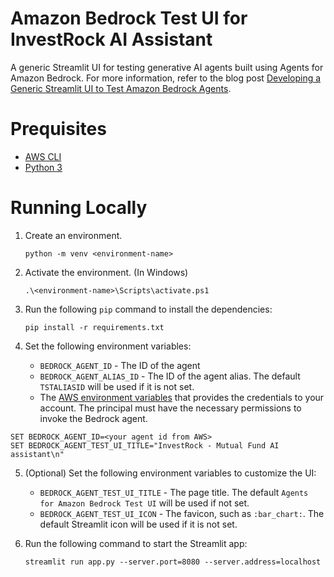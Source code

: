 # Amazon Bedrock Test UI for InvestRock AI Assistant

A generic Streamlit UI for testing generative AI agents built using Agents for Amazon Bedrock. For more information, refer to the blog post [Developing a Generic Streamlit UI to Test Amazon Bedrock Agents](https://blog.avangards.io/developing-a-generic-streamlit-ui-to-test-amazon-bedrock-agents).

# Prequisites

- [AWS CLI](https://docs.aws.amazon.com/cli/latest/userguide/getting-started-install.html)
- [Python 3](https://www.python.org/downloads/)

# Running Locally
1. Create an environment.
   ```
   python -m venv <environment-name>
   ```
2. Activate the environment. (In Windows)

   ```
   .\<environment-name>\Scripts\activate.ps1
   ```

3. Run the following `pip` command to install the dependencies:

   ```
   pip install -r requirements.txt
   ```

4. Set the following environment variables:
   - `BEDROCK_AGENT_ID` - The ID of the agent
   - `BEDROCK_AGENT_ALIAS_ID` - The ID of the agent alias. The default `TSTALIASID` will be used if it is not set.
   - The [AWS environment variables](https://docs.aws.amazon.com/cli/latest/userguide/cli-configure-envvars.html) that provides the credentials to your account. The principal must have the necessary permissions to invoke the Bedrock agent.
```
SET BEDROCK_AGENT_ID=<your agent id from AWS>
SET BEDROCK_AGENT_TEST_UI_TITLE="InvestRock - Mutual Fund AI assistant\n"
```
5. (Optional) Set the following environment variables to customize the UI:
   - `BEDROCK_AGENT_TEST_UI_TITLE` - The page title. The default `Agents for Amazon Bedrock Test UI` will be used if not set.
   - `BEDROCK_AGENT_TEST_UI_ICON` - The favicon, such as `:bar_chart:`. The default Streamlit icon will be used if it is not set.
6. Run the following command to start the Streamlit app:

   ```
   streamlit run app.py --server.port=8080 --server.address=localhost
   ```
